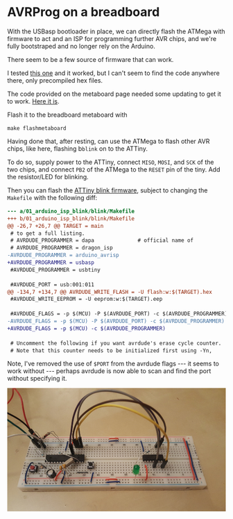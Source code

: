 # AVRProg on a breadboard

With the USBasp bootloader in place, we can directly flash the ATMega with firmware to act and an ISP for programming further AVR chips, and we're fully bootstraped and no longer rely on the Arduino.

There seem to be a few source of firmware that can work.

I tested [this one](http://matrixstorm.com/avr/tinyusbboard/firmwares.html) and it worked, but I can't seem to find the code anywhere there, only precompiled hex files.

The code provided on the metaboard page needed some updating to get it to work. [Here it is](https://github.com/ljwall/arvprog-metaboard).

Flash it to the breadboard metaboard with

```
make flashmetaboard
```

Having done that, after resting, can use the ATMega to flash other AVR chips, like here, flashing b`blink` on to the ATTiny.

To do so, supply power to the ATTiny, connect `MISO`, `MOSI`, and `SCK` of the two chips, and connect `PB2` of the ATMega to the `RESET` pin of the tiny. Add the resistor/LED for blinking.

Then you can flash the [ATTiny blink firmware](../01_arduino_isp_blink/blink), subject to changing the `Makefile` with the following diff:

```diff
--- a/01_arduino_isp_blink/blink/Makefile
+++ b/01_arduino_isp_blink/blink/Makefile
@@ -26,7 +26,7 @@ TARGET = main
 # to get a full listing.
 # AVRDUDE_PROGRAMMER = dapa              # official name of 
 # AVRDUDE_PROGRAMMER = dragon_isp
-AVRDUDE_PROGRAMMER = arduino_avrisp
+AVRDUDE_PROGRAMMER = usbasp
 #AVRDUDE_PROGRAMMER = usbtiny
 
 #AVRDUDE_PORT = usb:001:011
@@ -134,7 +134,7 @@ AVRDUDE_WRITE_FLASH = -U flash:w:$(TARGET).hex
 #AVRDUDE_WRITE_EEPROM = -U eeprom:w:$(TARGET).eep
 
 #AVRDUDE_FLAGS = -p $(MCU) -P $(AVRDUDE_PORT) -c $(AVRDUDE_PROGRAMMER)
-AVRDUDE_FLAGS = -p $(MCU) -P $(AVRDUDE_PORT) -c $(AVRDUDE_PROGRAMMER)
+AVRDUDE_FLAGS = -p $(MCU) -c $(AVRDUDE_PROGRAMMER)
 
 # Uncomment the following if you want avrdude's erase cycle counter.
 # Note that this counter needs to be initialized first using -Yn,
```

Note, I've removed the use of `$PORT` from the avrdude flags --- it seems to work without --- perhaps avrdude is now able to scan and find the port without specifying it.

<img src="./20190722_220855.jpg">
